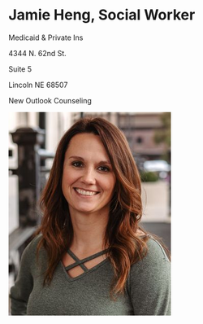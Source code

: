 # Jamie Heng, Social Worker

Medicaid & Private Ins

4344 N. 62nd St.

Suite 5

Lincoln NE 68507

New Outlook Counseling

![picture](./markdown/resources/images/jHeng.jpeg)
